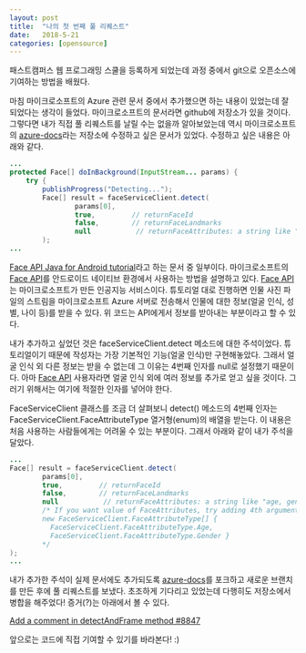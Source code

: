 ```yaml
---
layout: post
title:  "나의 첫 번째 풀 리퀘스트"
date:   2018-5-21
categories: [opensource]
---
```


<p class="intro"><span class="dropcap">패</span>스트캠퍼스 웹 프로그래밍 스쿨을 등록하게 되었는데 과정 중에서 git으로 오픈소스에 기여하는 방법을 배웠다.</p>

마침 마이크로소프트의 Azure 관련 문서 중에서 추가했으면 하는 내용이 있었는데 잘 되었다는 생각이 들었다. 마이크로소프트의 문서라면 github에 저장소가 있을 것이다. 그렇다면 내가 직접 풀 리퀘스트를 날릴 수는 없을까 알아보았는데 역시 마이크로소프트의  [azure-docs]라는 저장소에 수정하고 싶은 문서가 있었다. 수정하고 싶은 내용은 아래와 같다.

```java
...
protected Face[] doInBackground(InputStream... params) {
    try {
        publishProgress("Detecting...");
        Face[] result = faceServiceClient.detect(
                params[0],
                true,         // returnFaceId
                false,        // returnFaceLandmarks
                null           // returnFaceAttributes: a string like "age, gender"
        );
...
```

[Face API Java for Android tutorial]라고 하는 문서 중 일부이다. 마이크로소프트의 [Face API]를 안드로이드 네이티브 환경에서 사용하는 방법을 설명하고 있다. [Face API]는 마이크로소프트가 만든 인공지능 서비스이다. 튜토리얼 대로 진행하면 인물 사진 파일의 스트림을 마이크로소프트 Azure 서버로 전송해서 인물에 대한 정보(얼굴 인식, 성별, 나이 등)를 받을 수 있다. 위 코드는 API에게서 정보를 받아내는 부분이라고 할 수 있다.

내가 추가하고 싶었던 것은 faceServiceClient.detect 메소드에 대한 주석이었다. 튜토리얼이기 때문에 작성자는 가장 기본적인 기능(얼굴 인식)만 구현해놓았다. 그래서 얼굴 인식 외 다른 정보는 받을 수 없는데 그 이유는 4번째 인자를 null로 설정했기 때문이다. 아마 [Face API] 사용자라면 얼굴 인식 외에 여러 정보를 추가로 얻고 싶을 것이다. 그러기 위해서는 여기에 적절한 인자를 넣어야 한다.

FaceServiceClient 클래스를 조금 더 살펴보니 detect() 메소드의 4번째 인자는 FaceServiceClient.FaceAttributeType 열거형(enum)의 배열을 받는다. 이 내용은 처음 사용하는 사람들에게는 어려울 수 있는 부분이다. 그래서 아래와 같이 내가 주석을 달았다.

```java
...
Face[] result = faceServiceClient.detect(
        params[0],
        true,         // returnFaceId
        false,        // returnFaceLandmarks
        null           // returnFaceAttributes: a string like "age, gender"
        /* If you want value of FaceAttributes, try adding 4th argument like below.
        new FaceServiceClient.FaceAttributeType[] {
          FaceServiceClient.FaceAttributeType.Age,
          FaceServiceClient.FaceAttributeType.Gender }
        */				
);
...
```

내가 추가한 주석이 실제 문서에도 추가되도록 [azure-docs]를 포크하고 새로운 브랜치를 만든 후에 풀 리퀘스트를 보냈다. 초조하게 기다리고 있었는데 다행히도 저장소에서 병합을 해주었다! 증거(?)는 아래에서 볼 수 있다.

[Add a comment in detectAndFrame method #8847]

앞으로는 코드에 직접 기여할 수 있기를 바라본다! :)

[Face API]: https://azure.microsoft.com/ko-kr/services/cognitive-services/face/
[azure-docs]: https://github.com/MicrosoftDocs/azure-docs
[Face API Java for Android tutorial]: https://docs.microsoft.com/en-us/azure/cognitive-services/face/tutorials/faceapiinjavaforandroidtutorial
[Add a comment in detectAndFrame method #8847]: https://github.com/MicrosoftDocs/azure-docs/pull/8847
